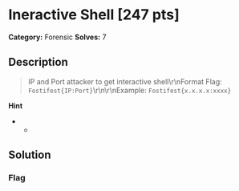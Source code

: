 # Ineractive Shell [247 pts]

**Category:** Forensic
**Solves:** 7

## Description
>IP and Port attacker to get interactive shell\r\nFormat Flag: `Fostifest{IP:Port}`\r\n\r\nExample: `Fostifest{x.x.x.x:xxxx}`

**Hint**
* -

## Solution

### Flag

